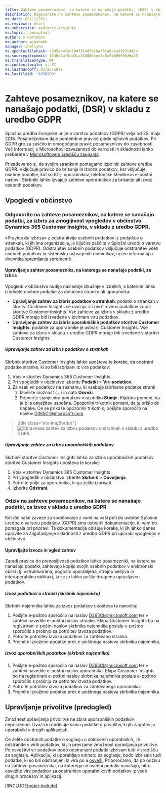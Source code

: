 ```yaml
---
title: Zahteve posameznikov, na katere se nanašajo podatki, (DSR) v skladu z uredbo GDPR | Microsoftovo gradivo
description: Odgovorite na zahteve posameznikov, na katere se nanašajo podatki, za zmogljivost vpogledov v občinstvo Dynamics 365 Customer Insights.
ms.date: 08/11/2021
ms.reviewer: mhart
ms.subservice: audience-insights
ms.topic: conceptual
author: m-hartmann
ms.author: wimohabb
manager: shellyha
ms.openlocfilehash: e095eb4f8e194f314d7d6baf6fa6a7a319319d2a
ms.sourcegitcommit: 1946d7af0bd2ca216885bec3c5c95009996d9a28
ms.translationtype: MT
ms.contentlocale: sl-SI
ms.lasthandoff: 02/25/2022
ms.locfileid: "8350289"
---
```

# <a name="data-subject-rights-dsr-requests-under-gdpr"></a>Zahteve posameznikov, na katere se nanašajo podatki, (DSR) v skladu z uredbo GDPR

Splošna uredba Evropske unije o varstvu podatkov (GDPR) velja od 25. maja 2018. Posameznikom daje pomembne pravice glede njihovih podatkov. Pri GDPR gre za zaščito in omogočanje pravic posameznikov do zasebnosti. Več informacij o Microsoftovi zavezanosti do varnosti in skladnosti lahko preberete v [Microsoftovem središču zaupanja](https://www.microsoft.com/trust-center).

Prizadevamo si, da svojim strankam pomagamo izpolniti zahteve uredbe GDPR. Vključuje pravico do brisanja in izvoza podatkov, kar vključuje osebne podatke, kot so ID-ji uporabnikov, telefonske številke in e-poštni naslovi. Skrbniki lahko izvajajo zahteve uporabnikov za brisanje ali izvoz osebnih podatkov.

## <a name="audience-insights"></a>Vpogledi v občinstvo

### <a name="responding-to-gdpr-data-subject-delete-requests-for-dynamics-365-customer-insights-audience-insights-capability"></a>Odgovorite na zahteve posameznikov, na katere se nanašajo podatki, za izbris za zmogljivost vpogledov v občinstvo Dynamics 365 Customer Insights, v skladu z uredbo GDPR.

»Pravica do izbrisa« z odstranitvijo osebnih podatkov iz podatkov o strankah, ki jih ima organizacija, je ključna zaščita v Splošni uredbi o varstvu podatkov (GDPR). Odstranitev osebnih podatkov vključuje odstranitev vseh osebnih podatkov in sistemsko ustvarjenih dnevnikov, razen informacij iz dnevnika spremljanja sprememb.

#### <a name="manage-data-subject-delete-requests"></a>Upravljanje zahtev posameznika, na katerega se nanašajo podatki, za izbris

Vpogledi v občinstvo nudijo naslednje izkušnje v izdelkih, s katerimi lahko izbrišete osebne podatke za določeno stranko ali uporabnika:

- **Upravljanje zahtev za izbris podatkov o strankah**: podatki o strankah v storitvi Customer Insights se uvozijo iz izvirnih virov podatkov zunaj storitve Customer Insights. Vse zahteve za izbris v skladu z uredbo GDPR morajo biti izvedene v izvirnem viru podatkov.
- **Upravljanje zahtev za izbris uporabniških podatkov storitve Customer Insights**: podatke za uporabnike je ustvaril Customer Insights. Vse zahteve za izbris v skladu z uredbo GDPR morajo biti izvedene v storitvi Customer Insights.

##### <a name="manage-requests-to-delete-customer-data"></a>Upravljanje zahtev za izbris podatkov o strankah

Skrbnik storitve Customer Insights lahko upošteva te korake, da odstrani podatke stranke, ki so bili izbrisani iz vira podatkov:

1. Vpis v storitev Dynamics 365 Customer Insights.
2. Pri vpogledih v občinstvo izberite **Podatki** > **Viri podatkov**.
3. Za vsak vir podatkov na seznamu, ki vsebuje izbrisane podatke strank:
   1. Izberite možnost (...) in nato **Osveži**.
   2. Preverite stanje vira podatkov v razdelku **Stanje**. Kljukica pomeni, da je bila osvežitev uspešna. Opozorilni trikotnik pomeni, da je prišlo do napake. Če se prikaže opozorilni trikotnik, pošljite sporočilo na naslov D365CI@microsoft.com.

> [!div class="mx-imgBorder"]
> ![Obravnava zahtev za izbris podatkov o strankah v skladu z uredbo GDPR.](audience-insights/media/gdpr-data-sources.png "Obravnava zahtev za izbris podatkov o strankah v skladu z uredbo GDPR")

##### <a name="manage-delete-requests-for-user-data"></a>Upravljanje zahtev za izbris uporabniških podatkov

Skrbnik storitve Customer Insights lahko za izbris uporabniških podatkov storitve Customer Insights upošteva te korake:

1. Vpis v storitev Dynamics 365 Customer Insights.
2. Pri vpogledih v občinstvo izberite **Skrbnik** > **Dovoljenja**.
3. Potrdite polje za uporabnika, ki ga želite izbrisati.
4. Izberite **Odstrani**.

### <a name="responding-to-gdpr-data-subject-export-requests"></a>Odziv na zahteve posameznikov, na katere se nanašajo podatki, za izvoz v skladu z uredbo GDPR

Kot del naše zaveze za sodelovanje z vami na vaši poti do uvedbe Splošne uredbe o varstvu podatkov (GDPR) smo ustvarili dokumentacijo, ki vam bo pomagala pri pripravi. Ta dokumentacija opisuje korake, ki jih lahko danes opravite za zagotavljanje skladnosti z uredbo GDPR pri uporabi vpogledov v občinstvo.

#### <a name="manage-export-and-view-requests"></a>Upravljajte izvoza in ogled zahtev

Zaradi pravice do prenosljivosti podatkov lahko posamezniki, na katere se nanašajo podatki, zahtevajo kopijo svojih osebnih podatkov v elektronski obliki (tj. »strukturirana, pogosto uporabljena, strojno berljiva in interoperabilna oblika«), ki se jo lahko pošlje drugemu upravljavcu podatkov.

##### <a name="export-customer-data-tenant-admin"></a>Izvoz podatkov o stranki (skrbnik najemnika)

Skrbnik najemnika lahko za izvoz podatkov upošteva ta navodila:

1. Pošljite e-poštno sporočilo na naslov D365CI@microsoft.com ter v zahtevi navedite e-poštni naslov stranke. Ekipa Customer Insights bo na registrirani e-poštni naslov skrbnika najemnika poslala e-poštno sporočilo s prošnjo za potrditev izvoza podatkov.
2. Potrdite potrditev izvoza podatkov za zahtevano stranko.
3. Prejmite izvožene podatke prek e-poštnega naslova skrbnika najemnika.

##### <a name="export-user-data-tenant-admin"></a>Izvoz uporabniških podatkov (skrbnik najemnika)

1. Pošljite e-poštno sporočilo na naslov D365CI@microsoft.com ter v zahtevi navedite e-poštni naslov uporabnika. Ekipa Customer Insights bo na registrirani e-poštni naslov skrbnika najemnika poslala e-poštno sporočilo s prošnjo za potrditev izvoza podatkov.
2. Potrdite potrditev izvoza podatkov za zahtevanega uporabnika.
3. Prejmite izvožene podatke prek e-poštnega naslova skrbnika najemnika.

## <a name="consent-management-preview"></a>Upravljanje privolitve (predogled)

Zmožnost upravljanja privolitve ne zbira uporabniških podatkov neposredno. Uvaža in obdeluje samo podatke o privolitvi, ki jih zagotovijo uporabniki v drugih aplikacijah.

Če želite odstraniti podatke o soglasju o določenih uporabnikih, jih odstranite v virih podatkov, ki jih prevzame zmožnost upravljanja privolitve. Po osvežitvi vir podatkov bodo odstranjeni podatki izbrisani tudi v središču za soglasje. Aplikacije, ki uporabljajo entiteto za soglasje, bodo izbrisale tudi podatke, ki so bili odstranjeni iz vira po a [osveži](audience-insights/system.md#refresh-processes). Priporočamo, da po odzivu na zahtevo posameznika, na katerega se osebni podatki nanašajo, hitro osvežite vire podatkov za odstranitev uporabnikovih podatkov iz vseh drugih procesov in aplikacij.


<!-- ## Engagement insights (preview)

### Deleting and exporting event data containing end user identifiable information

The following sections describe how to delete and export event data that might contain personal data.

To delete or export data:

1. Tag event properties that contain data with personal information.
2. Delete or export data associated with specific values (for example: a specified user ID).

#### Tag and update event properties

Personal data is tagged on an event property level. First, tag the properties being considered for deletion or export.

To tag an event property as containing personal information, follow these steps:

1. Open the workspace containing the event.

1. Go to **Data** > **Events** to see the list of events in the selected workspace.
  
1. Select the event you want to tag.

1. Select **Edit properties** to open the pane listing all properties of the selected event.
     
1. Select **...** and then choose **Edit** to reach the **Update property** dialog.

   ![Edit event.](engagement-insights/media/edit-event.png "Edit event")

1. In the **Update Property** window, choose **...** in the upper right corner, and then choose the **Contains EUII** box. Choose **Update** to save your changes.

   ![Save your changes.](engagement-insights/media/update-property.png "Save your changes")

   > [!NOTE]
   > Every time the event schema changes or you create a new event, it's recommended that you evaluate the associated event properties and tag or untag them as containing personal data, if necessary.

#### Delete or export tagged event data

If all event properties have been tagged appropriately as described in the previous step, an environment admin can issue a deletion request against the tagged event data.

To manage EUII deletion or export requests

1. Go to **Admin** > **Environment** > **Settings**.

1. In the **Manage end user identifiable information (EUII)** section, select **Manage EUII**.

##### Deletion

For deletion, you can enter a list of comma-separated user IDs in the **Delete end user identifiable information (EUII)** section. These IDs will then be compared with all tagged event properties of all projects in the current environment via exact string matching. 

If a property value matches one of the provided IDs, the associated event will be permanently deleted. Due to the irreversibility of this action, you must confirm the deletion after selecting **Delete**.

##### Export

The export process is identical to the deletion process when it comes to defining event property values in the **Export end user identifiable information (EUII)** section. Additionally, you'll need to provide an **Azure blob storage URL** to specify the export destination. The Azure Blob URL must include a [Shared Access Signature (SAS)](/azure/storage/common/storage-sas-overview).

After selecting **Export**, all events of the current team that contain matching tagged properties will be exported in CSV format to the export destination.

### Good practices

* Try to avoid sending any events that contain personal data.
* If you need to send events containing EUII data, limit the number of events and event properties that contain EUII data. Ideally, limit yourself to one such event.
* Make sure that as few people as possible have access to the sent personal data.
* For events containing personal data, make sure that you set one property to emit a unique identifier that can easily be linked to a specific user (for example, a user ID). This makes it easier to segregate data and to export or delete the right data.
* Only tag one property per event as containing personal data. Ideally one that only contains a unique identifier.
* Do not tag properties containing verbose values (for example, an entire request body). Engagement insights capability uses exact string matching when deciding which events to delete or export. -->

[!INCLUDE[footer-include](includes/footer-banner.md)]